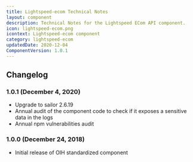 ```yaml
---
title: Lightspeed-ecom Technical Notes
layout: component
description: Technical Notes for the Lightspeed ECom API component.
icon: lightspeed-ecom.png
icontext: Lightspeed-ecom component
category: lightspeed-ecom
updatedDate: 2020-12-04
ComponentVersion: 1.0.1
---
```


## Changelog

### 1.0.1 (December 4, 2020)

* Upgrade to sailor 2.6.19
* Annual audit of the component code to check if it exposes a sensitive data in the logs
* Annual npm vulnerabilities audit

### 1.0.0 (December 24, 2018)

* Initial release of OIH standardized component
